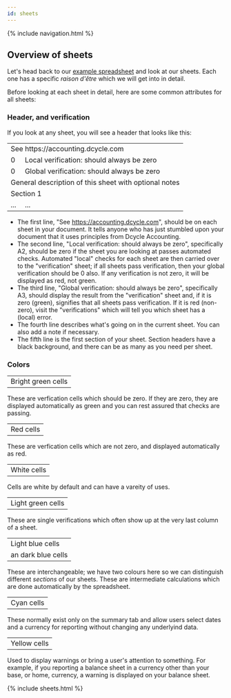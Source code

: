 ```yaml
---
id: sheets
---
```

{% include navigation.html %}

Overview of sheets
-----
Let's head back to our [example spreadsheet](https://docs.google.com/spreadsheets/d/1I-1wbAjrl1D0MHb6M_E54xVeqQ6x9ty_XTxHQbUWGwg/edit#gid=0) and look at our sheets. Each one has a specific _raison d'être_ which we will get into in detail.

Before looking at each sheet in detail, here are some common attributes for all sheets:

### Header, and verification

If you look at any sheet, you will see a header that looks like this:

<table>
  <tr>
    <td colspan="2">See https://accounting.dcycle.com</td>
  </tr>
  <tr>
    <td class="cell-green">0</td>
    <td>Local verification: should always be zero</td>
  </tr>
  <tr>
    <td class="cell-green">0</td>
    <td>Global verification: should always be zero</td>
  </tr>
  <tr>
    <td colspan="2">General description of this sheet with optional notes</td>
  </tr>
  <tr>
    <td colspan="2" class="cell-black">Section 1</td>
  </tr>
  <tr>
    <td>...</td>
    <td>...</td>
  </tr>
</table>

* The first line, "See https://accounting.dcycle.com", should be on each sheet in your document. It tells anyone who has just stumbled upon your document that it uses principles from Dcycle Accounting.
* The second line, "Local verification: should always be zero", specifically A2, should be zero if the sheet you are looking at passes automated checks. Automated "local" checks for each sheet are then carried over to the "verification" sheet; if all sheets pass verification, then your global verification should be 0 also. If any verification is not zero, it will be displayed as red, not green.
* The third line, "Global verification: should always be zero", specifically A3, should display the result from the "verification" sheet and, if it is zero (green), signifies that all sheets pass verification. If it is red (non-zero), visit the "verifications" which will tell you which sheet has a (local) error.
* The fourth line describes what's going on in the current sheet. You can also add a note if necessary.
* The fifth line is the first section of your sheet. Section headers have a black background, and there can be as many as you need per sheet.

### Colors

<table>
  <tr>
    <td class="cell-green">Bright green cells</td>
  </tr>
</table>

These are verfication cells which should be zero. If they are zero, they are displayed automatically as green and you can rest assured that checks are passing.

<table>
  <tr>
    <td class="cell-red">Red cells</td>
  </tr>
</table>

These are verfication cells which are not zero, and displayed automatically as red.

<table>
  <tr>
    <td class="cell-white">White cells</td>
  </tr>
</table>

Cells are white by default and can have a vareity of uses.

<table>
  <tr>
    <td class="cell-light-green">Light green cells</td>
  </tr>
</table>

These are single verifications which often show up at the very last column of a sheet.

<table>
  <tr>
    <td class="cell-light-blue">Light blue cells</td>
  </tr>
  <tr>
    <td class="cell-dark-blue">an dark blue cells</td>
  </tr>
</table>

These are interchangeable; we have two colours here so we can distinguish different _sections_ of our sheets. These are intermediate calculations which are done automatically by the spreadsheet.

<table>
  <tr>
    <td class="cell-cyan">Cyan cells</td>
  </tr>
</table>

These normally exist only on the summary tab and allow users select dates and a currency for reporting without changing any underlyind data.

<table>
  <tr>
    <td class="cell-yellow">Yellow cells</td>
  </tr>
</table>

Used to display warnings or bring a user's attention to something. For example, if you reporting a balance sheet in a currency other than your base, or home, currency, a warning is displayed on your balance sheet.

{% include sheets.html %}
